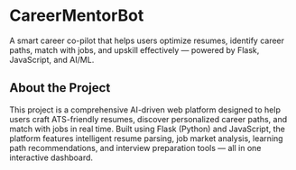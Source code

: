 # CareerMentorBot
A smart career co-pilot that helps users optimize resumes, identify career paths, match with jobs, and upskill effectively — powered by Flask, JavaScript, and AI/ML.

## About the Project
This project is a comprehensive AI-driven web platform designed to help users craft ATS-friendly resumes, discover personalized career paths, and match with jobs in real time. Built using Flask (Python) and JavaScript, the platform features intelligent resume parsing, job market analysis, learning path recommendations, and interview preparation tools — all in one interactive dashboard.
